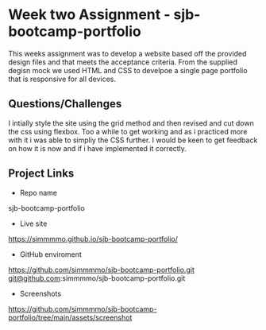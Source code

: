 # Week two Assignment - sjb-bootcamp-portfolio

This weeks assignment was to develop a website based off the provided design files and that meets the acceptance criteria. From the supplied degisn mock we used HTML and CSS to develpoe a single page portfolio that is responsive for all devices. 

## Questions/Challenges

I intially style the site using the grid method and then revised and cut down the css using flexbox. Too a while to get working and as i practiced more with it i was able to simpliy the CSS further. I would be keen to get feedback on how it is now and if i have implemented it correctly. 

## Project Links

* Repo name

sjb-bootcamp-portfolio

* Live site

https://simmmmo.github.io/sjb-bootcamp-portfolio/

* GitHub enviroment

https://github.com/simmmmo/sjb-bootcamp-portfolio.git
git@github.com:simmmmo/sjb-bootcamp-portfolio.git

* Screenshots

https://github.com/simmmmo/sjb-bootcamp-portfolio/tree/main/assets/screenshot